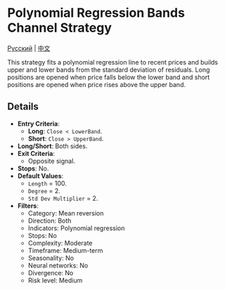 # Polynomial Regression Bands Channel Strategy
[Русский](README_ru.md) | [中文](README_cn.md)

This strategy fits a polynomial regression line to recent prices and builds upper and lower bands from the standard deviation of residuals. Long positions are opened when price falls below the lower band and short positions are opened when price rises above the upper band.

## Details

- **Entry Criteria**:
  - **Long**: `Close < LowerBand`.
  - **Short**: `Close > UpperBand`.
- **Long/Short**: Both sides.
- **Exit Criteria**:
  - Opposite signal.
- **Stops**: No.
- **Default Values**:
  - `Length` = 100.
  - `Degree` = 2.
  - `Std Dev Multiplier` = 2.
- **Filters**:
  - Category: Mean reversion
  - Direction: Both
  - Indicators: Polynomial regression
  - Stops: No
  - Complexity: Moderate
  - Timeframe: Medium-term
  - Seasonality: No
  - Neural networks: No
  - Divergence: No
  - Risk level: Medium
